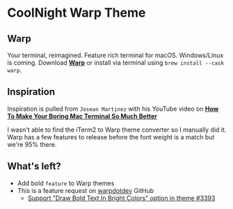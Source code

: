 # CoolNight Warp Theme

## Warp
Your terminal, reimagined. Feature rich terminal for macOS. Windows/Linux is coming. Download **[Warp](https://www.warp.dev/)** or install via terminal using `brew install --cask warp`.

## Inspiration
Inspiration is pulled from `Josean Martinez` with his YouTube video on **[How To Make Your Boring Mac Terminal So Much Better](https://www.youtube.com/watch?v=CF1tMjvHDRA&ab_channel=JoseanMartinez)**

I wasn't able to find the iTerm2 to Warp theme converter so I manually did it. Warp has a few features to release before the font weight is a match but we're 95% there.

## What's left?
- Add bold `feature` to Warp themes
- This is a feature request on [warpdotdev](https://github.com/warpdotdev) GitHub 
    - [Support "Draw Bold Text In Bright Colors" option in theme #3393](https://github.com/warpdotdev/Warp/issues/3393)

